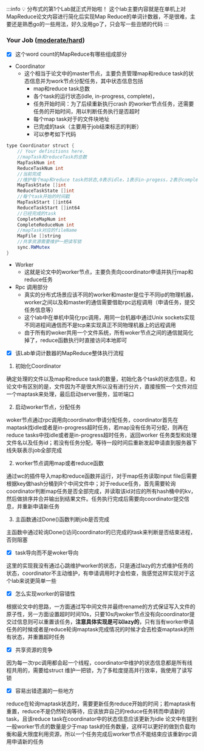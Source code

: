 :::info
💡  分布式的第1个Lab就正式开始啦！
这个lab主要内容就是在单机上对MapReduce论文内容进行简化后实现Map Reduce的单词计数器，不是很难，主要还是熟悉go的一些用法，好久没用go了，只会写一些丑陋的代码
:::
### Your Job ([moderate/hard](https://pdos.csail.mit.edu/6.824/labs/guidance.html))

- [x] 这个word count的MapReduce有哪些组成部分
- Coordinator
   - 这个相当于论文中的master节点，主要负责管理map和reduce task的状态信息并为work节点分配任务，其中状态信息包括
      - map和reduce task总数
      - 各个task的运行状态(idle, in-progress, complete)，
      - 任务开始时间：为了后续重新执行crash 的worker节点任务，还需要任务的开始时间，用以判断任务执行是否超时
      - 每个map task对于的文件块地址
      - 已完成的task（主要用于job结束标志的判断）
      - 可以参考如下代码
```java
type Coordinator struct {
	// Your definitions here.
	//mapTask和reduceTask的总数
	MapTaskNum int
	ReduceTaskNum int 
	//当前完成
	//维护每个map和reduce task的状态,0表示idle，1表示in-progess，2表示complete
	MapTaskState []int
	ReduceTaskState []int
	//每个task开始的时间戳
	MapTaskStart []int64
	ReduceTaskStart []int64
	//已经完成的task
	CompleteMapNum int
	CompleteReduceNum int
	//mapTask对应的fileName
	MapFile []string
	//共享资源需要维护一把读写锁
	sync.RWMutex
}
```

- Worker
   - 这就是论文中的worker节点，主要负责向coordinator申请并执行map和reduce任务
- Rpc 调用部分
   - 真实的分布式场景应该不同的worker和master是位于不同ip的物理机器，worker之间以及和master的通信需要借助rpc远程调用（申请任务，提交任务信息等）
   - 这个lab中在单机中简化rpc调用，用同一台机器中通过Unix sockets实现不同进程间通信而不是tcp来实现真正不同物理机器上的远程调用
   - 由于所有的woker共用一个文件系统，所有woker节点之间的通信就简化掉了，reduce函数执行时直接访问本地即可
- [x] 该Lab单词计数器的MapReduce整体执行流程
1. 初始化Coordinator

确定处理的文件以及map和reduce task的数量，初始化各个task的状态信息，和论文中有区别的是，文件因为不是很大所以没有进行分片，直接按照一个文件对应一个maptask来处理，最后启动server服务，监听端口

2. 启动worker节点，分配任务

woker节点通过rpc调用向coordinator申请分配任务，coordinator首先在maptask找idle或者是in-progress超时任务，若map没有任务可分配，则再在reduce tasks中找idle或者是in-progress超时任务，返回worker 任务类型和处理文件名以及任务id；若没有任务分配，等待一段时间后重新发起申请直到服务器下线失联表示job全部完成

2. worker节点调用map或者reduce函数

通过wc的插件导入map和reduce函数并运行，对于map任务读取input file后需要根据key做hash分桶到R个中间文件中；对于reduce任务，首先需要轮询coordinator判断map任务是否全部完成，并读取该id对应的所有hash桶中的kv，然后做排序并合并输出到结果文件。任务执行完成后需要向coordinator提交信息，并重新申请新任务

3. 主函数通过Done()函数判断job是否完成

主函数中通过轮询Done()访问coordinator的已完成的task来判断是否结束进程，否则阻塞

- [x] task导向而不是woker导向

这里的实现我没有通过心跳维护worker的状态，只是通过lazy的方式维护任务的状态，coordinator不主动维护，有申请调用时才会检查，我感觉这样实现对于这个lab来说更简单一些

- [x] 怎么实现worker的容错性

根据论文中的思路，一方面通过写中间文件并最终rename的方式保证写入文件的原子性，另一方面设置超时时间10s，只要10s内woker节点没有向coordinator提交过信息则可以重置该任务，**注意具体实现是可以lazy的**，只有当有worker申请任务的时候或者是reduce轮询maptask完成情况的时候才会去检查maptask的所有状态，并重置超时任务

- [x] 共享资源的竞争

因为每一次rpc调用都会起一个线程，coordinator中维护的状态信息都是所有线程共用的，需要给struct 维护一把锁，为了多粒度提高并行效率，我使用了读写锁

- [x] 容易出错遗漏的一些地方

reduce在轮询maptask状态时，需要更新任务reduce开始的时间；若maptask有重置，reduce不是仍然轮询等待，应该放弃自己的reduce任务转而申请新的task，且该reduce task在coordinator中的状态信息应该更新为idle
论文中有提到一般worker节点的数量是少于map task的任务数量，这样可以更好的做到负载均衡和最大限度利用资源，所以一个任务完成后worker节点不能结束应该重新rpc调用申请新的任务

